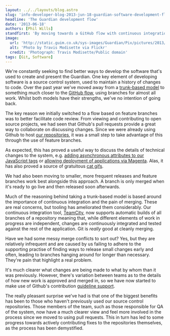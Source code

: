 ```yaml
---
layout: ../../layouts/blog.astro
slug: 'info-developer-blog-2013-jun-18-guardian-software-development-flow'
headline: 'The Guardian development flow'
date: '2013-06-18'
authors: [Phil Wills]
standfirst: 'By moving towards a GitHub flow with continuous integration, the Guardian''s software team describe how they''ve streamlined development and testing'
image:
  url: 'http://static.guim.co.uk/sys-images/Guardian/Pix/pictures/2013/6/18/1371573395160/guardianpipe.jpg'
  alt: 'Photo by Travis Modisette via Flickr'
  credit: 'Photograph: Travis Modisette/Public domain'
tags: [Git, Software]
---
```


We're constantly seeking to find better ways to develop the software that's used to create and present the Guardian. One key element of developing software is a source control system, used to maintain a history of changes to code. Over the past year we've moved away from a [trunk-based model](http://paulhammant.com/2013/04/05/what-is-trunk-based-development/) to something much closer to the [GitHub flow](http://scottchacon.com/2011/08/31/github-flow.html), using branches for almost all work. Whilst both models have their strengths, we've no intention of going back.

The key reason we initially switched to a flow based on feature branches was to better facilitate code review. From viewing and contributing to open source projects, we had seen that Github's pull requests provide a great way to collaborate on discussing changes. Since we were already using Github to host [our repositories](https://github.com/guardian), it was a small step to take advantage of this through the use of feature branches.

As expected, this has proved a useful way to discuss the details of technical changes to the system, e.g. [adding asynchronous attributes to our JavaScript tags](https://github.com/guardian/frontend/pull/854) or [allowing deployment of applications via Magenta](https://github.com/guardian/deploy/pull/96). Alas, it has also proved a source of gratuitous [cat gifs](https://github.com/guardian/frontend/pull/943).

We had also been moving to smaller, more frequent releases and feature branches work best alongside this approach. A branch is only merged when it's ready to go live and then released soon afterwards.

Much of the reasoning behind taking a trunk-based model is based around the importance of continuous integration and the pain of merging. These are real concerns, but tooling has ameliorated them considerably. Our continuous integration tool, [TeamCity](http://www.jetbrains.com/teamcity/), now supports automatic builds of all branches of a repository meaning that, while different elements of work in progress are independent, changes are continuously integrated and tested against the rest of the application. Git is _really_ good at cleanly merging.

Have we had some messy merge conflicts to sort out? Yes, but they are relatively infrequent and are caused by us failing to adhere to the supporting practise of finding ways to release small changes early and often, leading to branches hanging around for longer than necessary. They're pain that highlight a real problem.

It's much clearer what changes are being made to what by whom than it was previously. However, there's variation between teams as to the details of how new work is approved and merged in, so we have now started to make use of Github's contribution [guideline support](https://github.com/blog/1184-contributing-guidelines).

The really pleasant surprise we've had is that one of the biggest benefits has been to those who haven't previously used our source control repositories. Those members of the team, such as those responsible for QA of the system, now have a much clearer view and feel more involved in the process since we moved to using pull requests. This in turn has led to some progress towards actively contributing fixes to the repositories themselves, as the process has been demystified.
